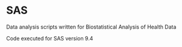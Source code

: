 # SAS
Data analysis scripts written for Biostatistical Analysis of Health Data

Code executed for SAS version 9.4
